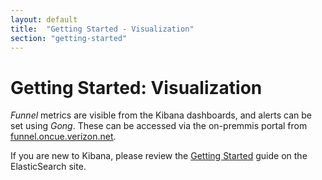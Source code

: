 ```yaml
---
layout: default
title:  "Getting Started - Visualization"
section: "getting-started"
---
```


# Getting Started: Visualization

*Funnel* metrics are visible from the Kibana dashboards, and alerts can be set using *Gong*. These can be accessed via the on-premmis portal from [funnel.oncue.verizon.net](https://funnel.oncue.verizon.net). 

If you are new to Kibana, please review the [Getting Started](https://www.elastic.co/guide/en/kibana/) guide on the ElasticSearch site.
